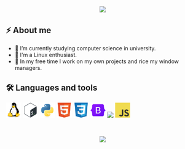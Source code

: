 <div align="center" style="inline">
  <img src="https://camo.githubusercontent.com/62da68eb62b1e5f175f7d1f0191dd89a653d7908feb22d37d4a0ab07365d6791/68747470733a2f2f6d656469612e67697068792e636f6d2f6d656469612f4d3967624264396e6244724f5475314d71782f67697068792e676966" width=120>
</div>

## ⚡ About me
  - 🔭 I’m currently studying computer science in university.
  - 🐧 I'm a Linux enthusiast.
  - 🌱 In my free time I work on my own projects and rice my window managers.


## 🛠️ Languages and tools
<div style="inline">
  <img src="https://raw.githubusercontent.com/devicons/devicon/master/icons/linux/linux-original.svg" width=40>
  <img src="https://raw.githubusercontent.com/devicons/devicon/master/icons/bash/bash-original.svg" width=40>
  <img src="https://raw.githubusercontent.com/devicons/devicon/master/icons/python/python-original.svg" width=40>
  <img src="https://raw.githubusercontent.com/devicons/devicon/master/icons/html5/html5-original.svg" width=40>
  <img src="https://raw.githubusercontent.com/devicons/devicon/master/icons/css3/css3-original.svg" width=40>
  <img src="https://raw.githubusercontent.com/devicons/devicon/master/icons/bootstrap/bootstrap-original.svg" width=40>
  <img src="https://img.icons8.com/color/344/c-programming.png" width=40>
  <img src="https://raw.githubusercontent.com/devicons/devicon/master/icons/javascript/javascript-original.svg" width=40>
</div>

&nbsp;


<p align="center"><img src="https://raw.githubusercontent.com/catppuccin/catppuccin/main/assets/footers/gray0_ctp_on_line.svg?sanitize=true" /></p>

<!--
**jorgeloopzz/jorgeloopzz** is a ✨ _special_ ✨ repository because its `README.md` (this file) appears on your GitHub profile.

Here are some ideas to get you started:

- 🔭 I’m currently working on ...
- 🌱 I’m currently learning ...
- 👯 I’m looking to collaborate on ...
- 🤔 I’m looking for help with ...
- 💬 Ask me about ...
- 📫 How to reach me: ...
- 😄 Pronouns: ...
- ⚡ Fun fact: ...
-->
